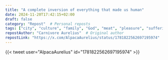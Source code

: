 ```yaml
---
title: "A complete inversion of everything that made us human"
date: 2024-11-20T17:42:15+02:00
draft: false
category: "Repost"  # Personal reposts
tags: ["city", "culture", "family", "God", "meat", "pleasure", "suffering", "sunscreen", "sunshine", "tribe", "veganism", "work",]
repostAuthor: "Carnivore Aurelius"  # Original author
repostLink: "https://x.com/AlpacaAurelius/status/1781822562697195974"  # Link to original post
---
```


{{< tweet user="AlpacaAurelius" id="1781822562697195974" >}}
